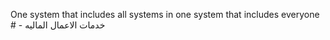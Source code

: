 One system that includes all systems in one system that includes everyone # -
خدمات الاعمال الماليه 
